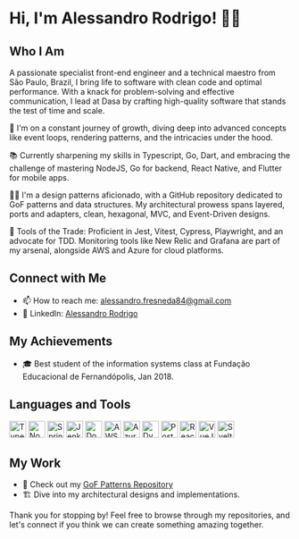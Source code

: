 # Hi, I'm Alessandro Rodrigo! 👨‍💻

## Who I Am
A passionate specialist front-end engineer and a technical maestro from São Paulo, Brazil, I bring life to software with clean code and optimal performance. With a knack for problem-solving and effective communication, I lead at Dasa by crafting high-quality software that stands the test of time and scale.

🚀 I'm on a constant journey of growth, diving deep into advanced concepts like event loops, rendering patterns, and the intricacies under the hood.

📚 Currently sharpening my skills in Typescript, Go, Dart, and embracing the challenge of mastering NodeJS, Go for backend, React Native, and Flutter for mobile apps.

👨‍🔬 I'm a design patterns aficionado, with a GitHub repository dedicated to GoF patterns and data structures. My architectural prowess spans layered, ports and adapters, clean, hexagonal, MVC, and Event-Driven designs.

🔧 Tools of the Trade: Proficient in Jest, Vitest, Cypress, Playwright, and an advocate for TDD. Monitoring tools like New Relic and Grafana are part of my arsenal, alongside AWS and Azure for cloud platforms.

## Connect with Me
- 📫 How to reach me: [alessandro.fresneda84@gmail.com](mailto:alessandro.fresneda84@gmail.com)
- 🔗 LinkedIn: [Alessandro Rodrigo](https://www.linkedin.com/in/alessandro-rodrigo-fresneda-perez-junior)

## My Achievements
- 🎓 Best student of the information systems class at Fundação Educacional de Fernandópolis, Jan 2018.

## Languages and Tools
<!-- Icons for languages and tools -->
<div>
  <img src="https://simpleicons.org/icons/typescript.svg/#fff" alt="Typescript" width="30" height="30"/>
  <img src="https://simpleicons.org/icons/nodedotjs.svg/#fff" alt="NodeJS" width="30" height="30"/>
  <img src="https://simpleicons.org/icons/spring.svg/#fff" alt="Spring" width="30" height="30"/>
  <img src="https://simpleicons.org/icons/jenkins.svg/#fff" alt="Jenkins" width="30" height="30"/>
  <img src="https://simpleicons.org/icons/docker.svg/#fff" alt="Docker" width="30" height="30"/>
  <img src="https://simpleicons.org/icons/amazonaws.svg/#fff" alt="AWS" width="30" height="30"/>
  <img src="https://simpleicons.org/icons/azuredevops.svg/#fff" alt="Azure Devops" width="30" height="30"/>
  <img src="https://simpleicons.org/icons/dynatrace.svg/#fff" alt="Dynatrace" width="30" height="30"/>
  <img src="https://simpleicons.org/icons/postgresql.svg/#fff" alt="PostgreSQL" width="30" height="30"/>
  <img src="https://simpleicons.org/icons/react.svg/#fff" alt="React" width="30" height="30"/>
  <img src="https://simpleicons.org/icons/vuedotjs.svg/#fff" alt="VueJS" width="30" height="30"/>
  <img src="https://simpleicons.org/icons/svelte.svg/#fff" alt="Svelte" width="30" height="30"/>  
</div>


## My Work
- 🧩 Check out my [GoF Patterns Repository]((https://github.com/AlessandroRodrigo/design-patterns))
- 🏗️ Dive into my architectural designs and implementations.

Thank you for stopping by! Feel free to browse through my repositories, and let's connect if you think we can create something amazing together.

